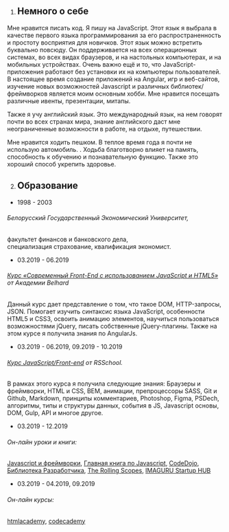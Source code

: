 1. ## **Немного о себе**

Мне нравится писать код. Я пишу на JavaScript. Этот язык я выбрала в качестве первого языка программирования за его распространенность и простоту восприятия для новичков. Этот язык можно встретить буквально повсюду. Он поддерживается на всех операционных системах, во всех видах браузеров, и на настольных компьютерах, и на мобильных устройствах. Очень важно ещё и то, что JavaScript-приложения работают без установки их на компьютеры пользователей. 
В настоящее время создание приложений на Angular,  игр и веб-сайтов, изучение новых возможностей Javascript и различных библиотек/фреймворков является моим основным хобби. Мне нравится посещать различные ивенты, презентации, митапы. 

Также я учу английский язык. Это международный язык, на нем говорят почти во всех странах мира, знание английского даст мне неограниченные возможности в работе, на отдыхе, путешествии.

Мне нравится ходить пешком. В теплое время года я почти не использую автомобиль. . Ходьба благотворно влияет на память, способность к обучению и  познавательную функцию. Также это хороший способ укрепить здоровье. 


2. ## **Образование**

* 1998 - 2003 
###### Белорусский Государственный Экономический Университет, 
факультет финансов и банковского дела,  
специализация страхование, 
квалификация экономист. 

* 03.2019 - 06.2019
###### [Курс «Современный Front-End c использованием JavaScript и HTML5»](https://belhard.academy/frontend-html5-javascript) от Академии Belhard
Данный курс дает представление о том, что такое DOM, HTTP-запросы, JSON. Помогает изучить синтаксис языка JavaScript, особенности HTML5  и CSS3, освоить анимацию элементов, научиться пользоваться возможностями jQuery, писать собственные jQuery-плагины. Также на этом курсе я получила знания по AngularJs.

* 03.2019 - 06.2019, 09.2019 - 10.2019
###### [Курс JavaScript/Front-end](https://rs.school/js/index.html) от RSSchool.
В рамках этого курса я получила следующие знания:
Браузеры и фреймворки, HTML и CSS, BEM, анимации, препроцессоры SASS, Git и Github, Markdown, принципы комментариев, Photoshop, Figma, PSDech, алгоритмы, типы и структуры данных, события в JS, Javascript основы, DOM, Gulp, API и многое другое. 

* 03.2019 - 12.2019 
###### Он-лайн уроки и книги:  
[Javascript и фреймворки](https://metanit.com/),
[Главная книга по Javascript](https://learn.javascript.ru/), 
[CodeDojo](https://www.youtube.com/channel/UCY10FZglXJ8RL3xB04VpykQ),
[Библиотека Разработчика](https://www.youtube.com/channel/UCCEFQIeYuJfsRhE4IFNMhRw),
[The Rolling Scopes](https://www.youtube.com/channel/UCUgmHbk1rTFaf4GGKQ1OXfQ),
[IMAGURU Startup HUB](https://www.youtube.com/channel/UCiJcyyoWidR2gYmwSy0yyPQ)

* 03.2019 - 04.2019, 09.2019
###### Он-лайн курсы:
[htmlacademy](https://htmlacademy.ru/profile/id1013059/achievements),
[codecademy](https://www.codecademy.com/users/Ya_latan/achievements)


